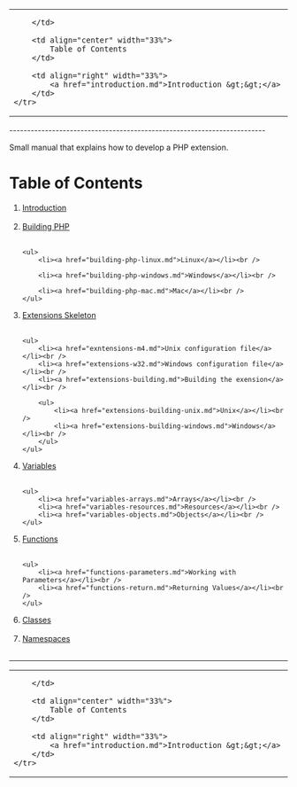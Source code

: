 <table style="width: 100%;">
    <tr>
        <td align="left" width="33%">
            
        </td>
        
        <td align="center" width="33%">
            Table of Contents
        </td>
        
        <td align="right" width="33%">
            <a href="introduction.md">Introduction &gt;&gt;</a>
        </td>
    </tr>
</table>
------------------------------------------------------------------------

Small manual that explains how to develop a PHP extension.

# Table of Contents

<ol>

<li><a href="introduction.md">Introduction</a></li><br />
	
<li><a href="building-php.md">Building PHP</a></li><br />

    <ul>
        <li><a href="building-php-linux.md">Linux</a></li><br />
		
        <li><a href="building-php-windows.md">Windows</a></li><br />
    
        <li><a href="building-php-mac.md">Mac</a></li><br />
    </ul>
	
<li><a href="extensions-skeleton.md">Extensions Skeleton</a></li><br />

    <ul>
        <li><a href="exntensions-m4.md">Unix configuration file</a></li><br />
        <li><a href="extensions-w32.md">Windows configuration file</a></li><br />
        <li><a href="extensions-building.md">Building the exension</a></li><br />
        
        <ul>
            <li><a href="extensions-building-unix.md">Unix</a></li><br />
            <li><a href="extensions-building-windows.md">Windows</a></li><br />
        </ul>
    </ul>
	
<li><a href="variables.md">Variables</a></li><br />

    <ul>
		<li><a href="variables-arrays.md">Arrays</a></li><br />
		<li><a href="variables-resources.md">Resources</a></li><br />
		<li><a href="variables-objects.md">Objects</a></li><br />
    </ul>
		
		
<li><a href="functions.md">Functions</a></li><br />

    <ul>
        <li><a href="functions-parameters.md">Working with Parameters</a></li><br />
        <li><a href="functions-return.md">Returning Values</a></li><br />
    </ul>
	
<li><a href="classes.md">Classes</a></li><br />
	
<li><a href="namespaces.md">Namespaces</a></li><br />
    
</ol>

------------------------------------------------------------------------
<table style="width: 100%;">
    <tr>
        <td align="left" width="33%">
            
        </td>
        
        <td align="center" width="33%">
            Table of Contents
        </td>
        
        <td align="right" width="33%">
            <a href="introduction.md">Introduction &gt;&gt;</a>
        </td>
    </tr>
</table>

